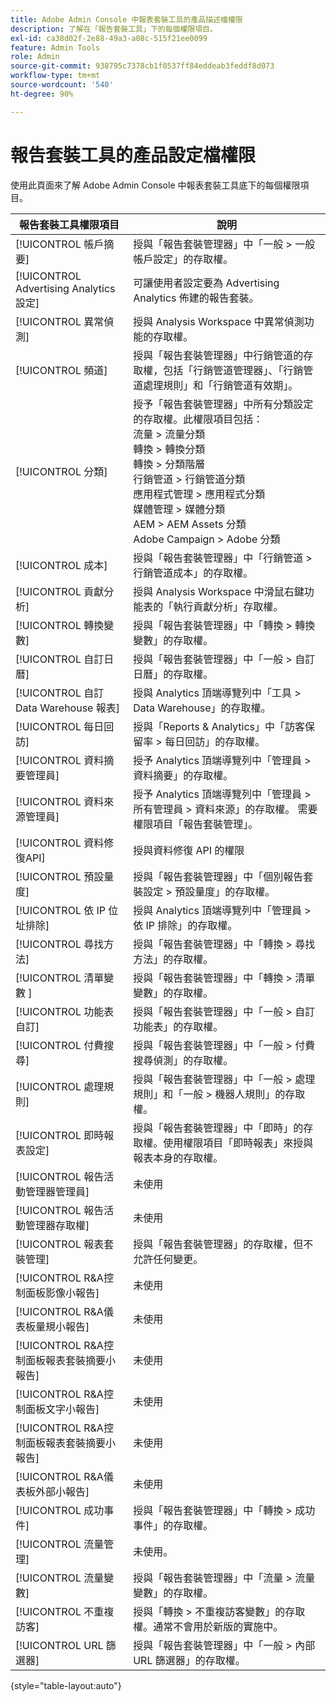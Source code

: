 ```yaml
---
title: Adobe Admin Console 中報表套裝工具的產品描述檔權限
description: 了解在「報告套裝工具」下的每個權限項目。
exl-id: ca38d02f-2e88-49a3-a08c-515f21ee0099
feature: Admin Tools
role: Admin
source-git-commit: 938795c7378cb1f0537ff84eddeab3feddf8d073
workflow-type: tm+mt
source-wordcount: '540'
ht-degree: 90%

---
```


# 報告套裝工具的產品設定檔權限

使用此頁面來了解 Adobe Admin Console 中報表套裝工具底下的每個權限項目。

| 報告套裝工具權限項目 | 說明 |
|------|------|
| [!UICONTROL 帳戶摘要] | 授與「報告套裝管理器」中「一般 > 一般帳戶設定」的存取權。 |
| [!UICONTROL Advertising Analytics設定] | 可讓使用者設定要為 Advertising Analytics 佈建的報告套裝。 |
| [!UICONTROL 異常偵測] | 授與 Analysis Workspace 中異常偵測功能的存取權。 |
| [!UICONTROL 頻道] | 授與「報告套裝管理器」中行銷管道的存取權，包括「行銷管道管理器」、「行銷管道處理規則」和「行銷管道有效期」。 |
| [!UICONTROL 分類] | 授予「報告套裝管理器」中所有分類設定的存取權。此權限項目包括：<br>流量 > 流量分類<br>轉換 > 轉換分類<br>轉換 > 分類階層<br>行銷管道 > 行銷管道分類<br>應用程式管理 > 應用程式分類<br>媒體管理 > 媒體分類<br>AEM > AEM Assets 分類<br>Adobe Campaign > Adobe 分類 |
| [!UICONTROL 成本] | 授與「報告套裝管理器」中「行銷管道 > 行銷管道成本」的存取權。 |
| [!UICONTROL 貢獻分析] | 授與 Analysis Workspace 中滑鼠右鍵功能表的「執行貢獻分析」存取權。 |
| [!UICONTROL 轉換變數] | 授與「報告套裝管理器」中「轉換 > 轉換變數」的存取權。 |
| [!UICONTROL 自訂日曆] | 授與「報告套裝管理器」中「一般 > 自訂日曆」的存取權。 |
| [!UICONTROL 自訂 Data Warehouse 報表] | 授與 Analytics 頂端導覽列中「工具 > Data Warehouse」的存取權。 |
| [!UICONTROL 每日回訪] | 授與「Reports &amp; Analytics」中「訪客保留率 > 每日回訪」的存取權。 |
| [!UICONTROL 資料摘要管理員] | 授予 Analytics 頂端導覽列中「管理員 > 資料摘要」的存取權。 |
| [!UICONTROL 資料來源管理員] | 授予 Analytics 頂端導覽列中「管理員 > 所有管理員 > 資料來源」的存取權。 需要權限項目「報告套裝管理」。 |
| [!UICONTROL 資料修復API] | 授與資料修復 API 的權限 |
| [!UICONTROL 預設量度] | 授與「報告套裝管理器」中「個別報告套裝設定 > 預設量度」的存取權。 |
| [!UICONTROL 依 IP 位址排除] | 授與 Analytics 頂端導覽列中「管理員 > 依 IP 排除」的存取權。 |
| [!UICONTROL 尋找方法] | 授與「報告套裝管理器」中「轉換 > 尋找方法」的存取權。 |
| [!UICONTROL 清單變數 ] | 授與「報告套裝管理器」中「轉換 > 清單變數」的存取權。 |
| [!UICONTROL 功能表自訂] | 授與「報告套裝管理器」中「一般 > 自訂功能表」的存取權。 |
| [!UICONTROL 付費搜尋] | 授與「報告套裝管理器」中「一般 > 付費搜尋偵測」的存取權。 |
| [!UICONTROL 處理規則] | 授與「報告套裝管理器」中「一般 > 處理規則」和「一般 > 機器人規則」的存取權。 |
| [!UICONTROL 即時報表設定] | 授與「報告套裝管理器」中「即時」的存取權。使用權限項目「即時報表」來授與報表本身的存取權。 |
| [!UICONTROL 報告活動管理器管理員] | 未使用 |
| [!UICONTROL 報告活動管理器存取權] | 未使用 |
| [!UICONTROL 報表套裝管理] | 授與「報告套裝管理器」的存取權，但不允許任何變更。 |
| [!UICONTROL R&amp;A控制面板影像小報告] | 未使用 |
| [!UICONTROL R&amp;A儀表板量規小報告] | 未使用 |
| [!UICONTROL R&amp;A控制面板報表套裝摘要小報告] | 未使用 |
| [!UICONTROL R&amp;A控制面板文字小報告] | 未使用 |
| [!UICONTROL R&amp;A控制面板報表套裝摘要小報告] | 未使用 |
| [!UICONTROL R&amp;A儀表板外部小報告] | 未使用 |
| [!UICONTROL 成功事件] | 授與「報告套裝管理器」中「轉換 > 成功事件」的存取權。 |
| [!UICONTROL 流量管理] | 未使用。 |
| [!UICONTROL 流量變數] | 授與「報告套裝管理器」中「流量 > 流量變數」的存取權。 |
| [!UICONTROL 不重複訪客] | 授與「轉換 > 不重複訪客變數」的存取權。通常不會用於新版的實施中。 |
| [!UICONTROL URL 篩選器] | 授與「報告套裝管理器」中「一般 > 內部 URL 篩選器」的存取權。 |

{style="table-layout:auto"}